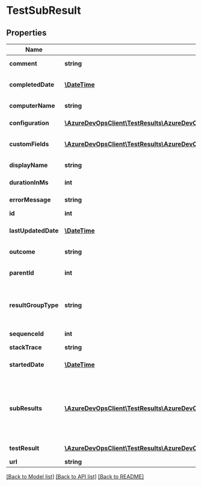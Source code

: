 # TestSubResult

## Properties
Name | Type | Description | Notes
------------ | ------------- | ------------- | -------------
**comment** | **string** | Comment in sub result. | [optional] 
**completedDate** | [**\DateTime**](\DateTime.md) | Time when test execution completed. | [optional] 
**computerName** | **string** | Machine where test executed. | [optional] 
**configuration** | [**\AzureDevOpsClient\TestResults\AzureDevOpsClient\TestResults\Model\ShallowReference**](ShallowReference.md) | Reference to test configuration. | [optional] 
**customFields** | [**\AzureDevOpsClient\TestResults\AzureDevOpsClient\TestResults\Model\CustomTestField[]**](CustomTestField.md) | Additional properties of sub result. | [optional] 
**displayName** | **string** | Name of sub result. | [optional] 
**durationInMs** | **int** | Duration of test execution. | [optional] 
**errorMessage** | **string** | Error message in sub result. | [optional] 
**id** | **int** | ID of sub result. | [optional] 
**lastUpdatedDate** | [**\DateTime**](\DateTime.md) | Time when result last updated. | [optional] 
**outcome** | **string** | Outcome of sub result. | [optional] 
**parentId** | **int** | Immediate parent ID of sub result. | [optional] 
**resultGroupType** | **string** | Hierarchy type of the result, default value of None means its leaf node. | [optional] 
**sequenceId** | **int** | Index number of sub result. | [optional] 
**stackTrace** | **string** | Stacktrace. | [optional] 
**startedDate** | [**\DateTime**](\DateTime.md) | Time when test execution started. | [optional] 
**subResults** | [**\AzureDevOpsClient\TestResults\AzureDevOpsClient\TestResults\Model\TestSubResult[]**](TestSubResult.md) | List of sub results inside a sub result, if ResultGroupType is not None, it holds corresponding type sub results. | [optional] 
**testResult** | [**\AzureDevOpsClient\TestResults\AzureDevOpsClient\TestResults\Model\TestCaseResultIdentifier**](TestCaseResultIdentifier.md) | Reference to test result. | [optional] 
**url** | **string** | Url of sub result. | [optional] 

[[Back to Model list]](../README.md#documentation-for-models) [[Back to API list]](../README.md#documentation-for-api-endpoints) [[Back to README]](../README.md)


